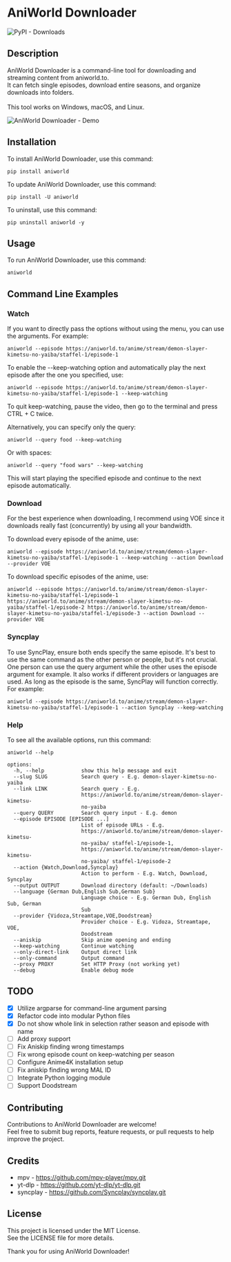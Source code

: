 # AniWorld Downloader
![PyPI - Downloads](https://img.shields.io/pypi/dm/aniworld?color=blue)

## Description

AniWorld Downloader is a command-line tool for downloading and streaming content from aniworld.to.<br>
It can fetch single episodes, download entire seasons, and organize downloads into folders.<br><br>
This tool works on Windows, macOS, and Linux.

![AniWorld Downloader - Demo](https://github.com/phoenixthrush/AniWorld-Downloader/blob/module/.github/demo.png?raw=true)

## Installation

To install AniWorld Downloader, use this command:

```shell
pip install aniworld
```

To update AniWorld Downloader, use this command:

```shell
pip install -U aniworld
```

To uninstall, use this command:
```shell
pip uninstall aniworld -y
```

## Usage

To run AniWorld Downloader, use this command:

```shell
aniworld
```

## Command Line Examples
### Watch

If you want to directly pass the options without using the menu, you can use the arguments. For example:
```shell
aniworld --episode https://aniworld.to/anime/stream/demon-slayer-kimetsu-no-yaiba/staffel-1/episode-1
```

To enable the --keep-watching option and automatically play the next episode after the one you specified, use:
```shell
aniworld --episode https://aniworld.to/anime/stream/demon-slayer-kimetsu-no-yaiba/staffel-1/episode-1 --keep-watching
```

To quit keep-watching, pause the video, then go to the terminal and press CTRL + C twice.

Alternatively, you can specify only the query:
```shell
aniworld --query food --keep-watching
```

Or with spaces:
```shell
aniworld --query "food wars" --keep-watching
```

This will start playing the specified episode and continue to the next episode automatically.

### Download

For the best experience when downloading, I recommend using VOE since it downloads really fast (concurrently) by using all your bandwidth.

To download every episode of the anime, use:
```shell
aniworld --episode https://aniworld.to/anime/stream/demon-slayer-kimetsu-no-yaiba/staffel-1/episode-1 --keep-watching --action Download --provider VOE
```

To download specific episodes of the anime, use:
```shell
aniworld --episode https://aniworld.to/anime/stream/demon-slayer-kimetsu-no-yaiba/staffel-1/episode-1 https://aniworld.to/anime/stream/demon-slayer-kimetsu-no-yaiba/staffel-1/episode-2 https://aniworld.to/anime/stream/demon-slayer-kimetsu-no-yaiba/staffel-1/episode-3 --action Download --provider VOE
```

### Syncplay

To use SyncPlay, ensure both ends specify the same episode. It's best to use the same command as the other person or people, but it's not crucial. One person can use the query argument while the other uses the episode argument for example. It also works if different providers or languages are used. As long as the episode is the same, SyncPlay will function correctly. For example:
```shell
aniworld --episode https://aniworld.to/anime/stream/demon-slayer-kimetsu-no-yaiba/staffel-1/episode-1 --action Syncplay --keep-watching
```

### Help

To see all the available options, run this command:
```shell
aniworld --help
```

```
options:
  -h, --help            show this help message and exit
  --slug SLUG           Search query - E.g. demon-slayer-kimetsu-no-yaiba
  --link LINK           Search query - E.g.
                        https://aniworld.to/anime/stream/demon-slayer-kimetsu-
                        no-yaiba
  --query QUERY         Search query input - E.g. demon
  --episode EPISODE [EPISODE ...]
                        List of episode URLs - E.g.
                        https://aniworld.to/anime/stream/demon-slayer-kimetsu-
                        no-yaiba/ staffel-1/episode-1,
                        https://aniworld.to/anime/stream/demon-slayer-kimetsu-
                        no-yaiba/ staffel-1/episode-2
  --action {Watch,Download,Syncplay}
                        Action to perform - E.g. Watch, Download, Syncplay
  --output OUTPUT       Download directory (default: ~/Downloads)
  --language {German Dub,English Sub,German Sub}
                        Language choice - E.g. German Dub, English Sub, German
                        Sub
  --provider {Vidoza,Streamtape,VOE,Doodstream}
                        Provider choice - E.g. Vidoza, Streamtape, VOE,
                        Doodstream
  --aniskip             Skip anime opening and ending
  --keep-watching       Continue watching
  --only-direct-link    Output direct link
  --only-command        Output command
  --proxy PROXY         Set HTTP Proxy (not working yet)
  --debug               Enable debug mode
```

## TODO

- [x] Utilize argparse for command-line argument parsing
- [x] Refactor code into modular Python files
- [x] Do not show whole link in selection rather season and episode with name
- [ ] Add proxy support
- [ ] Fix Aniskip finding wrong timestamps
- [ ] Fix wrong episode count on keep-watching per season
- [ ] Configure Anime4K installation setup
- [ ] Fix aniskip finding wrong MAL ID
- [ ] Integrate Python logging module
- [ ] Support Doodstream

## Contributing

Contributions to AniWorld Downloader are welcome!<br>
Feel free to submit bug reports, feature requests, or pull requests to help improve the project.

## Credits

- mpv - https://github.com/mpv-player/mpv.git
- yt-dlp - https://github.com/yt-dlp/yt-dlp.git
- syncplay - https://github.com/Syncplay/syncplay.git

## License

This project is licensed under the MIT License.<br>
See the LICENSE file for more details.<br>

Thank you for using AniWorld Downloader!
